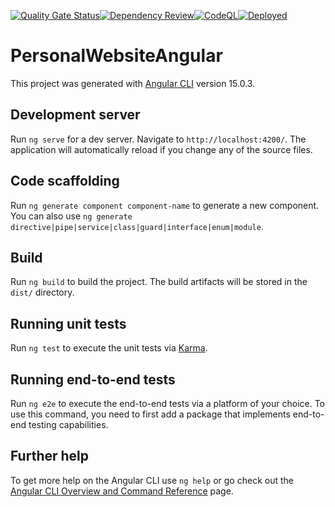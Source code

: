 [![Quality Gate Status](https://sonarcloud.io/api/project_badges/measure?project=SylvainJanet_personal-website-angular&metric=alert_status)](https://sonarcloud.io/summary/new_code?id=SylvainJanet_personal-website-angular)[![Dependency Review](https://github.com/SylvainJanet/personal-website-angular/actions/workflows/dependency-review.yml/badge.svg)](https://github.com/SylvainJanet/personal-website-angular/actions/workflows/dependency-review.yml)[![CodeQL](https://github.com/SylvainJanet/personal-website-angular/actions/workflows/code-QL.yml/badge.svg?branch=main)](https://github.com/SylvainJanet/personal-website-angular/actions/workflows/code-QL.yml)[![Deployed](https://github.com/SylvainJanet/personal-website-angular/actions/workflows/ci-cd-main.yml/badge.svg)](https://github.com/SylvainJanet/personal-website-angular/actions/workflows/ci-cd-main.yml)

# PersonalWebsiteAngular

This project was generated with [Angular CLI](https://github.com/angular/angular-cli) version 15.0.3.

## Development server

Run `ng serve` for a dev server. Navigate to `http://localhost:4200/`. The application will automatically reload if you change any of the source files.

## Code scaffolding

Run `ng generate component component-name` to generate a new component. You can also use `ng generate directive|pipe|service|class|guard|interface|enum|module`.

## Build

Run `ng build` to build the project. The build artifacts will be stored in the `dist/` directory.

## Running unit tests

Run `ng test` to execute the unit tests via [Karma](https://karma-runner.github.io).

## Running end-to-end tests

Run `ng e2e` to execute the end-to-end tests via a platform of your choice. To use this command, you need to first add a package that implements end-to-end testing capabilities.

## Further help

To get more help on the Angular CLI use `ng help` or go check out the [Angular CLI Overview and Command Reference](https://angular.io/cli) page.
